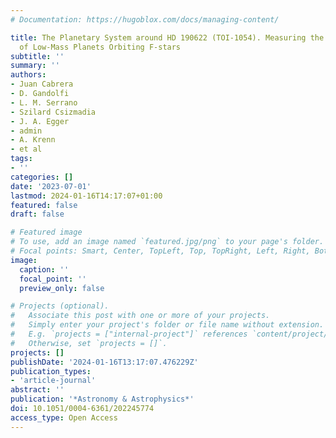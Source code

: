 ```yaml
---
# Documentation: https://hugoblox.com/docs/managing-content/

title: The Planetary System around HD 190622 (TOI-1054). Measuring the Gas Content
  of Low-Mass Planets Orbiting F-stars
subtitle: ''
summary: ''
authors:
- Juan Cabrera
- D. Gandolfi
- L. M. Serrano
- Szilard Csizmadia
- J. A. Egger
- admin
- A. Krenn
- et al
tags:
- ''
categories: []
date: '2023-07-01'
lastmod: 2024-01-16T14:17:07+01:00
featured: false
draft: false

# Featured image
# To use, add an image named `featured.jpg/png` to your page's folder.
# Focal points: Smart, Center, TopLeft, Top, TopRight, Left, Right, BottomLeft, Bottom, BottomRight.
image:
  caption: ''
  focal_point: ''
  preview_only: false

# Projects (optional).
#   Associate this post with one or more of your projects.
#   Simply enter your project's folder or file name without extension.
#   E.g. `projects = ["internal-project"]` references `content/project/deep-learning/index.md`.
#   Otherwise, set `projects = []`.
projects: []
publishDate: '2024-01-16T13:17:07.476229Z'
publication_types:
- 'article-journal'
abstract: ''
publication: '*Astronomy & Astrophysics*'
doi: 10.1051/0004-6361/202245774
access_type: Open Access
---
```

